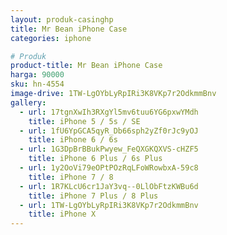 ```yaml
---
layout: produk-casinghp
title: Mr Bean iPhone Case
categories: iphone

# Produk
product-title: Mr Bean iPhone Case
harga: 90000
sku: hn-4554
image-drive: 1TW-LgOYbLyRpIRi3K8VKp7r2OdkmmBnv
gallery:
  - url: 17tgnXwIh3RXgYl5mv6tuu6YG6pxwYMdh
    title: iPhone 5 / 5s / SE
  - url: 1fU6YpGCA5qyR_Db66sph2yZf0rJc9yOJ
    title: iPhone 6 / 6s
  - url: 1G3DpBrBBukPwyew_FeQXGKQXVS-cHZF5
    title: iPhone 6 Plus / 6s Plus
  - url: 1y2OoVi79eOPtPOzRqLFoWRowbxA-59c8
    title: iPhone 7 / 8
  - url: 1R7KLcU6cr1JaY3vq--0LlObFtzKWBu6d
    title: iPhone 7 Plus / 8 Plus
  - url: 1TW-LgOYbLyRpIRi3K8VKp7r2OdkmmBnv
    title: iPhone X
---
```

